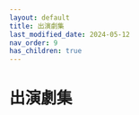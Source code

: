 ```yaml
---
layout: default
title: 出演劇集
last_modified_date: 2024-05-12
nav_order: 9
has_children: true
---
```


# 出演劇集
